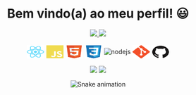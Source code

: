 <div>
  <h1 align="center">Bem vindo(a) ao meu perfil! 😃️</h1>
</div>




<div align="center">
  <a href="https://github.com/jaiane-santos">
    <img height="150em" src="https://github-readme-stats.vercel.app/api?username=jaiane-santos&count_private=true&include_all_commits=true&show_icons=true&theme=dracula&hide_border=false&show_owner=true"/>
    <img height="150em" src="https://github-readme-stats.vercel.app/api/top-langs/?username=jaiane-santos&theme=dracula&hide_border=false&&layout=compact"/>
  </a>
</div>

<div align="center" valign="top"><br>
  <img align="center" alt="React" height="30" width="40" src="https://raw.githubusercontent.com/devicons/devicon/master/icons/react/react-original.svg">
  <img align="center" alt="Js" height="30" width="40" src="https://raw.githubusercontent.com/devicons/devicon/master/icons/javascript/javascript-plain.svg">
  <img align="center" alt="HTML" height="30" width="40" src="https://raw.githubusercontent.com/devicons/devicon/master/icons/html5/html5-original.svg">
  <img align="center" alt="CSS" height="30" width="40" src="https://raw.githubusercontent.com/devicons/devicon/master/icons/css3/css3-original.svg">
  <img align="center" alt="nodejs" height="30" width="40" src="https://cdn.worldvectorlogo.com/logos/nodejs-icon.svg">
  <img align="center" alt="git" height="30" width="40" src="https://raw.githubusercontent.com/devicons/devicon/master/icons/git/git-original.svg">
<img align="center" alt="github" height="30" width="40" src="https://raw.githubusercontent.com/devicons/devicon/master/icons/github/github-original.svg">
</div><br>

<div align="center">
  <a href="https://www.linkedin.com/in/jaiane-dos-santos-andrade-01464620b" target="_blank"><img src="https://img.shields.io/badge/-LinkedIn-%230077B5?style=for-the-badge&logo=linkedin&logoColor=white" target="_blank"></a> 
  <a href="jaiane.dossantos.andrade@gmail.com@gmail.com"><img src="https://img.shields.io/badge/-Gmail-%23333?style=for-the-badge&logo=gmail&logoColor=white" target="_blank"></a>
</div>

<div align="center">
  
 ![Snake animation](https://github.com/jaiane-santos/jaiane-santos/blob/output/github-contribution-grid-snake.svg)
  
</div>


